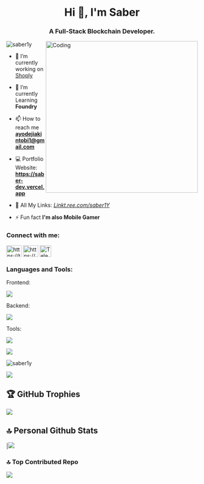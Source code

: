 

<h1 align="center">Hi 👋, I'm Saber</h1>
<h3 align="center">A Full-Stack Blockchain Developer.</h3>
<img align="right" alt="Coding" width="400px" src="https://media3.giphy.com/media/v1.Y2lkPTc5MGI3NjExYmR0NHNzZnpjcnI3cXdwcXg4NzN0emtjdTkzZzV4a2dwdGY0c3U4ZyZlcD12MV9pbnRlcm5hbF9naWZfYnlfaWQmY3Q9Zw/qgQUggAC3Pfv687qPC/giphy.gif"
 
<p align="left"> <img src="https://komarev.com/ghpvc/?username=saber1y&label=Profile%20views&color=0e75b6&style=flat" alt="saber1y" /> </p>



- 🔭 I’m currently working on  [Shoply]()

- 🌱 I’m currently Learning  **Foundry**

- 📫 How to reach me **ayodejiakintobi1@gmail.com**

- 💻 Portfolio Website: **https://saber-dev.vercel.app**

- 🌲 All My Links: *[Linkt.ree.com/saber1Y](https://linktr.ee/saber1Y)*

- ⚡ Fun fact **I'm also Mobile Gamer**

<h3 align="left">Connect with me: </h3>
<p align="left">
<a href="https://twitter.com/https://twitter.com/saberyt18_yt?t=fkeyts9clu5ody1xffk1rg&s=09" target="blank"><img align="center" src="https://raw.githubusercontent.com/rahuldkjain/github-profile-readme-generator/master/src/images/icons/Social/twitter.svg" alt="https://twitter.com/saberyt18_yt?t=fkeyts9clu5ody1xffk1rg&s=09" height="30" width="40" /></a>
<a href="https://linkedin.com/in/https://www.linkedin.com/in/akintobi-ayodeji-86a675236" target="blank">
 <img align="center" src="https://raw.githubusercontent.com/rahuldkjain/github-profile-readme-generator/master/src/images/icons/Social/linked-in-alt.svg" alt="https://www.linkedin.com/in/akintobi-ayodeji-86a675236" height="30" width="40" /></a>
<a href="https://t.me/sabercm" target="_blank">
    <img align="center" src="https://upload.wikimedia.org/wikipedia/commons/8/82/Telegram_logo.svg" alt="Telegram" height="30" width="30" />
</a>


</p>

<h3 align="left">Languages and Tools:</h3>
<p>Frontend: </p>
    <img src="https://skillicons.dev/icons?i=html,css,tailwindcss,scss,javascript,typescript,react,nextjs,wagmi,viem" /><br>
    <p>Backend: </p>
    <img src="https://skillicons.dev/icons?i=solidity,foundry,nodejs,supabase" /><br>
    <p>Tools: </p>
    <img src="https://skillicons.dev/icons?i=git,github,vercel,figma" /><br>

<p><a href="https://www.buymeacoffee.com/Saber1Y"><img src="https://img.buymeacoffee.com/button-api/?text=Buy me a coffee&emoji=☕&slug=Saber1Y&button_colour=FFDD00&font_colour=000000&font_family=Bree&outline_colour=000000&coffee_colour=ffffff" /></a></p>


<p><img align="center" src="https://github-readme-stats.vercel.app/api/top-langs?username=saber1y&show_icons=true&locale=en&layout=compact" alt="saber1y" /></p>


![](https://github-readme-streak-stats.herokuapp.com/?user=Saber1Y&theme=dark&hide_border=false)<br/>


## 🏆 GitHub Trophies
![](https://github-profile-trophy.vercel.app/?username=Saber1Y&theme=radical&no-frame=false&no-bg=false&margin-w=4)

## 🔝 Personal Github Stats
|![](https://github-readme-stats.vercel.app/api?username=Saber1Y&&show_icons=true&title_color=ffffff&icon_color=bb2acf&text_color=daf7dc&bg_color=151515)

### 🔝 Top Contributed Repo
![](https://github-contributor-stats.vercel.app/api?username=Saber1Y&limit=5&theme=dark&combine_all_yearly_contributions=true)


